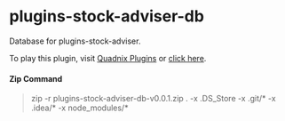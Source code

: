# plugins-stock-adviser-db
Database for plugins-stock-adviser.

To play this plugin, visit [Quadnix Plugins](https://plugins.quadnix.com)
or [click here](http://stockadviser-quadnix.engine.quadnix.com).

#### Zip Command
> zip -r plugins-stock-adviser-db-v0.0.1.zip . -x .DS_Store -x .git/\* -x .idea/\* -x node_modules/\*
